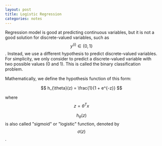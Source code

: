 ```yaml
---
layout: post
title: Logistic Regression
categories: notes
---
```


Regression model is good at predicting continuous variables, but it is not a good solution for discrete-valued variables, such as $$y^{(i)}\in\{0,1\}$$. Instead, we use a different hypothesis to predict discrete-valued variables. For simplicity, we only consider to predict a discrete-valued variable with two possible values (0 and 1). This is called the binary classification problem.

Mathematically, we define the hypothesis function of this form:

$$
h_{\theta}(z) = \frac{1}{1 + e^{-z}}
$$

where $$z = {\theta}^{T}x$$

$$h_{\theta}(z)$$ is also called "sigmoid" or "logistic" function, denoted by $${\sigma}(z)$$. 
